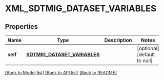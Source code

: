 # XML_SDTMIG_DATASET_VARIABLES

## Properties
Name | Type | Description | Notes
------------ | ------------- | ------------- | -------------
**self** | [**SDTMIG_DATASET_VARIABLES**](SdtmigDatasetVariables.md) |  | [optional] [default to null]

[[Back to Model list]](../README.md#documentation-for-models) [[Back to API list]](../README.md#documentation-for-api-endpoints) [[Back to README]](../README.md)


